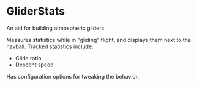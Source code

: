 # GliderStats
An aid for building atmospheric gliders.

Measures statistics while in "gliding" flight, and displays them next to the navball. Tracked statistics include:

* Glide ratio
* Descent speed

Has configuration options for tweaking the behavior.
